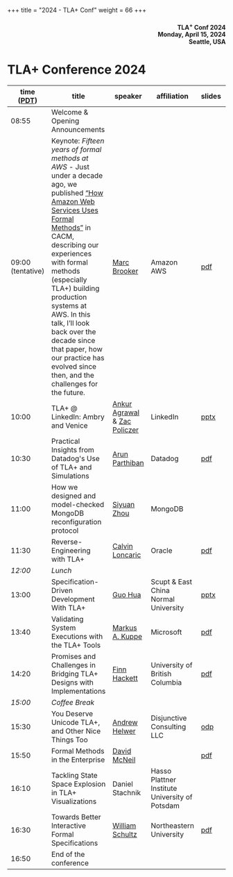 +++
title = "2024 - TLA+ Conf"
weight = 66
+++

<div align="right">
<h4>

TLA<sup>+</sup> Conf 2024<br>
Monday, April 15, 2024<br>
Seattle, USA<br>
</h4>
</div>

# TLA+ Conference 2024


time ([PDT](https://www.timeanddate.com/time/zone/usa/seattle))  | title  | speaker | affiliation | slides | recording |
------|--------|---------|--------|------------|-----|
08:55 | Welcome & Opening Announcements | |  |  | |
09:00 (tentative) | Keynote: *Fifteen years of formal methods at AWS* - Just under a decade ago, we published [“How Amazon Web Services Uses Formal Methods”](https://www.amazon.science/publications/how-amazon-web-services-uses-formal-methods) in CACM, describing our experiences with formal methods (especially TLA+) building production systems at AWS. In this talk, I’ll look back over the decade since that paper, how our practice has evolved since then, and the challenges for the future. | [Marc Brooker](https://www.linkedin.com/in/marc-brooker-b431772b/) | Amazon AWS | [pdf](MarcBrooker-FifteenYearsOfTLAPlus.pdf) | |
10:00 | TLA+ @ LinkedIn: Ambry and Venice | [Ankur Agrawal](https://www.linkedin.com/in/erankuragr/) & [Zac Policzer](https://www.linkedin.com/in/zac-policzer-41160157/) | LinkedIn | [pptx](ZacPoliczer_AnkurAgrawal-TLAPlusAtLinkedInAmbryVenice.pptx) | |
10:30 | Practical Insights from Datadog's Use of TLA+ and Simulations | [Arun Parthiban](https://www.linkedin.com/in/arunparthiban/) | Datadog | [pdf](ArunParthiban-PracticalInsightsFromDatadogUseOfTLAAndSimulations.pdf) ||
11:00 | How we designed and model-checked MongoDB reconfiguration protocol | [Siyuan Zhou](https://www.linkedin.com/in/siyuan-zhou-5b477817/) | MongoDB |  ||
11:30 | Reverse-Engineering with TLA+ | [Calvin Loncaric](https://calvin.loncaric.us) | Oracle | [pdf](CalvinLoncaric-ReverseEngineeringWithTLAPlus.pdf) ||
_12:00_ |	*Lunch* |
13:00 | Specification-Driven Development With TLA+ | [Guo Hua](https://github.com/ybbh) | Scupt & East China Normal University | [pptx](GuoHua-SpecificationDrivenDevelopmentWithTLAPlus.pptx) | [video](https://youtu.be/aef5UPd1IOM) |
13:40 | Validating System Executions with the TLA+ Tools | [Markus A. Kuppe](https://www.linkedin.com/in/markus-kuppe-643559180/) | Microsoft | [pdf](MarkusAKuppe-ValidatingSystemExecutionsWithTheTLAPlusTools.pdf) ||
14:20 | Promises and Challenges in Bridging TLA+ Designs with Implementations | [Finn Hackett](https://fhackett.github.io) | University of British Columbia | [pdf](FinnHackett-PromisesAndChallengesInBridgingTLAPlusDesignsWithImplementations.pdf) ||
_15:00_ | *Coffee Break* |
15:30 | You Deserve Unicode TLA+, and Other Nice Things Too | [Andrew Helwer](https://www.linkedin.com/in/ahelwer/) | Disjunctive Consulting LLC | [odp](AndrewHelwer-YouDeserveUnicodeTLAPlus.odp) ||
15:50 | Formal Methods in the Enterprise | [David McNeil](https://david-mcneil.com) |  | [pdf](DavidMcNeil-FormalMethodsEnterprise.pdf) ||
16:10 | Tackling State Space Explosion in TLA+ Visualizations | Daniel Stachnik | Hasso Plattner Institute University of Potsdam |  | [video](https://youtu.be/CSl4uC9MZJM) |
16:30 | Towards Better Interactive Formal Specifications | [William Schultz](https://will62794.github.io) | Northeastern University | [pdf](/2024/WillSchultz-TowardsBetterInteractiveFormalSpecifications.pdf) | [video](https://youtu.be/kSSWmxQLvmw) |
16:50 | End of the conference |
